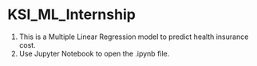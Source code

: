 # KSI_ML_Internship

1. This is a Multiple Linear Regression model to predict health insurance cost.
2. Use Jupyter Notebook to open the .ipynb file.
